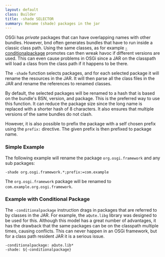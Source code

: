```yaml
---
layout: default
class: Builder
title: -shade SELECTOR
summary: Rename (shade) packages in the jar
---
```


OSGi has _private_ packages that can have overlapping names with other bundles. However, bnd often generates 
bundles that have to run inside a classic class path. Using the same classes, as for example [-conditionalpackage](conditionalpackage.html)
promotes can then wreak havoc if different versions are used. This can even cause problems in OSGi since a
JAR on the classpath will load a class from the class path if it happens to be there.

The `-shade` function selects packages, and for each selected package it will rename the resources in the JAR. It will then
parse all the class files in the JAR and rename the references to renamed classes. 

By default, the selected packages will be renamed to a hash that is based on the bundle's BSN, version, and package. This is
the preferred way to use this function. It can reduce the package size since the long name is replaced with a shorter
hash of 8 characters. It also ensures that multiple versions of the same bundles do not clash.

However, it is also possible to prefix the package with a self chosen prefix using the `prefix:` directive. The
given prefix is then prefixed to package name.

### Simple Example 

The following example will rename the package `org.osgi.framework` and any sub packages:

    -shade org.osgi.framework.*;prefix:=com.example

The `org.osgi.framework` package will be renamed to `com.example.org.osgi.framework`.

### Example with Conditional Package

The `-conditionalpackage` instruction drags in packages that are referred to by classes in the JAR. For example,
the `aQute.libg` library was designed to be used for this. Although this model has a great number of advantages,
it has the drawback that the same packages can be on the classpath multiple times, causing conflicts. This
can never happen in an OSGi framework, but for a class path resident JAR it is a serious issue.

    -conditionalpackage: aQute.lib*
    -shade: ${-conditionalpackage}

